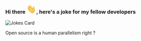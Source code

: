 ### Hi there <img src="https://raw.githubusercontent.com/ABSphreak/ABSphreak/master/gifs/Hi.gif" width="30px">, here's a joke for my fellow developers
<!--
**kereminci/kereminci** is a ✨ _special_ ✨ repository because its `README.md` (this file) appears on your GitHub profile.

Here are some ideas to get you started:

- 🔭 I’m currently working on ...
- 🌱 I’m currently learning ...
- 👯 I’m looking to collaborate on ...
- 🤔 I’m looking for help with ...
- 💬 Ask me about ...
- 📫 How to reach me: ...
- 😄 Pronouns: ...
- ⚡ Fun fact: ...
-->

<img src="https://readme-jokes.vercel.app/api" alt="Jokes Card" />

Open source is a human parallelism right ?

